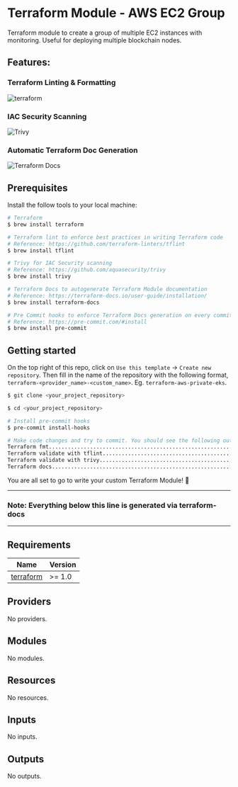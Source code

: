 # Terraform Module - AWS EC2 Group

Terraform module to create a group of multiple EC2 instances with monitoring. Useful for deploying multiple blockchain nodes.

## Features:

### Terraform Linting & Formatting

<img
    alt="terraform"
    src="https://img.shields.io/badge/terraform-844FBA.svg?&style=for-the-badge&logo=terraform&logoColor=white"
/>

### IAC Security Scanning

<img
    alt="Trivy"
    src="https://img.shields.io/badge/trivy-1904DA.svg?&style=for-the-badge&logo=trivy&logoColor=white"
/>

### Automatic Terraform Doc Generation

<img
    alt="Terraform Docs"
    src="https://img.shields.io/badge/terraform_docs-4285F4.svg?&style=for-the-badge&logo=googledocs&logoColor=white"
/>

## Prerequisites

Install the follow tools to your local machine:

```bash
# Terraform
$ brew install terraform

# Terraform lint to enforce best practices in writing Terraform code
# Reference: https://github.com/terraform-linters/tflint
$ brew install tflint

# Trivy for IAC Security scanning
# Reference: https://github.com/aquasecurity/trivy
$ brew install trivy

# Terraform Docs to autogenerate Terraform Module documentation
# Reference: https://terraform-docs.io/user-guide/installation/
$ brew install terraform-docs

# Pre Commit hooks to enforce Terraform Docs generation on every commit
# Reference: https://pre-commit.com/#install
$ brew install pre-commit
```

## Getting started

On the top right of this repo, click on `Use this template` -> `Create new repository`. Then fill in the name of the repository with the following format, `terraform-<provider_name>-<custom_name>`. Eg. `terraform-aws-private-eks`.

```bash
$ git clone <your_project_repository>

$ cd <your_project_repository>

# Install pre-commit hooks
$ pre-commit install-hooks

# Make code changes and try to commit. You should see the following output
Terraform fmt............................................................Passed
Terraform validate with tflint...........................................Passed
Terraform validate with trivy............................................Passed
Terraform docs...........................................................Passed
```

You are all set to go to write your custom Terraform Module! 🚀

---

### Note: Everything below this line is generated via terraform-docs

---

<!-- BEGIN_TF_DOCS -->

## Requirements

| Name                                                                     | Version |
| ------------------------------------------------------------------------ | ------- |
| <a name="requirement_terraform"></a> [terraform](#requirement_terraform) | >= 1.0  |

## Providers

No providers.

## Modules

No modules.

## Resources

No resources.

## Inputs

No inputs.

## Outputs

No outputs.

<!-- END_TF_DOCS -->
